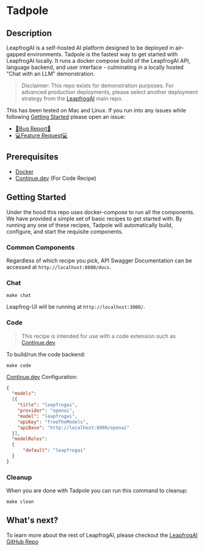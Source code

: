 # Tadpole

## Description

LeapfrogAI is a self-hosted AI platform designed to be deployed in air-gapped environments. Tadpole is the fastest way to get started with LeapfrogAI locally. It runs a docker compose build of the LeapfrogAI API, language backend, and user interface - culminating in a locally hosted "Chat with an LLM" demonstration.

> Disclaimer: This repo exists for demonstration purposes. For advanced production deployments, please select another deployment strategy from the [LeapfrogAI](https://github.com/defenseunicorns/leapfrogai) main repo.

This has been tested on Mac and Linux. If you run into any issues while following [Getting Started](#getting-started) please open an issue:

- [🐛Bug Report🐛](https://github.com/defenseunicorns/tadpole/issues/new?assignees=&labels=bug&projects=&template=bug_report.md&title=)
- [💻Feature Request💻](https://github.com/defenseunicorns/tadpole/issues/new?assignees=&labels=enhancement&projects=&template=feature_request.md&title=)

## Prerequisites

* [Docker](https://www.docker.com/)
* [Continue.dev](Continue.dev) (For Code Recipe)

## Getting Started

Under the hood this repo uses docker-compose to run all the components. We have provided a simple set of basic recipes to get started with. By running any one of these recipes, Tadpole will automatically build, configure, and start the requisite components.

### Common Components

Regardless of which recipe you pick, API Swagger Documentation can be accessed at `http://localhost:8080/docs`.

### Chat

```shell
make chat
```

Leapfrog-UI will be running at `http://localhost:3000/`.

### Code

> This recipe is intended for use with a code extension such as [Continue.dev](continue.dev).

To build/run the code backend:

``` shell
make code
```

[Continue.dev](continue.dev) Configuration:
``` json
{
  "models":
  [{
    "title": "leapfrogai",
    "provider": "openai",
    "model": "leapfrogai",
    "apiKey": "freeTheModels",
    "apiBase": "http://localhost:8080/openai"
  }],
  "modelRoles": 
  {
      "default": "leapfrogai"
  }
}
```

### Cleanup

When you are done with Tadpole you can run this command to cleanup:

``` shell
make clean
```

## What's next?

To learn more about the rest of LeapfrogAI, please checkout the [LeapfrogAI GitHub Repo](https://github.com/defenseunicorns/leapfrogai)
